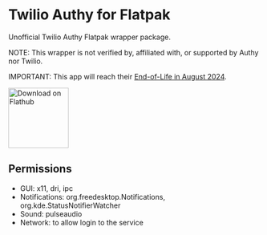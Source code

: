 # Twilio Authy for Flatpak

Unofficial Twilio Authy Flatpak wrapper package.

NOTE: This wrapper is not verified by, affiliated with, or supported by Authy nor Twilio.

IMPORTANT: This app will reach their [End-of-Life in August 2024](https://help.twilio.com/articles/19753631228315).

<a href='https://flathub.org/apps/details/com.authy.Authy'><img width='120' alt='Download on Flathub' src='https://flathub.org/assets/badges/flathub-badge-en.png'/></a>

## Permissions

- GUI: x11, dri, ipc
- Notifications: org.freedesktop.Notifications, org.kde.StatusNotifierWatcher
- Sound: pulseaudio
- Network: to allow login to the service
